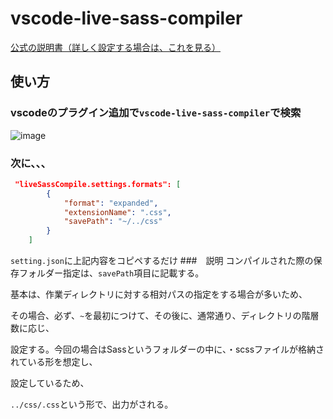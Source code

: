 # vscode-live-sass-compiler

[公式の説明書（詳しく設定する場合は、これを見る）](https://github.com/ritwickdey/vscode-live-sass-compiler/blob/master/docs/settings.md)

## 使い方
### vscodeのプラグイン追加で`vscode-live-sass-compiler`で検索
![image](https://user-images.githubusercontent.com/99887597/224524651-0c8c1898-e599-4fd6-96af-0b42dd476487.png)

### 次に、、、
```json
 "liveSassCompile.settings.formats": [
        {
            "format": "expanded",
            "extensionName": ".css",
            "savePath": "~/../css"
        }
    ]
```
`setting.json`に上記内容をコピペするだけ
###　説明
コンパイルされた際の保存フォルダー指定は、`savePath`項目に記載する。

基本は、作業ディレクトリに対する相対パスの指定をする場合が多いため、

その場合、必ず、`~`を最初につけて、その後に、通常通り、ディレクトリの階層数に応じ、

設定する。今回の場合はSassというフォルダーの中に、・scssファイルが格納されている形を想定し、

設定しているため、

`../css/.css`という形で、出力がされる。
